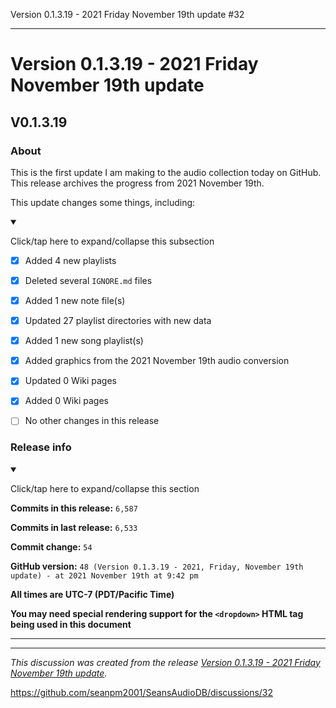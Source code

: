 Version 0.1.3.19 - 2021 Friday November 19th update #32


***

# Version 0.1.3.19 - 2021 Friday November 19th update

## V0.1.3.19

### About

This is the first update I am making to the audio collection today on GitHub. This release archives the progress from 2021 November 19th.

This update changes some things, including:

<details open><summary><p>Click/tap here to expand/collapse this subsection</p></summary>

- [x] Added 4 new playlists

- [x] Deleted several `IGNORE.md` files

- [x] Added 1 new note file(s)

- [x] Updated 27 playlist directories with new data

- [x] Added 1 new song playlist(s)

- [x] Added graphics from the 2021 November 19th audio conversion

- [x] Updated 0 Wiki pages

- [x] Added 0 Wiki pages

- [ ] No other changes in this release

</details>

### Release info

<details open><summary><p>Click/tap here to expand/collapse this section</p></summary>

**Commits in this release:** `6,587`

**Commits in last release:** `6,533`

**Commit change:** `54`

**GitHub version:** `48 (Version 0.1.3.19 - 2021, Friday, November 19th update) - at 2021 November 19th at 9:42 pm`

**All times are UTC-7 (PDT/Pacific Time)**

**You may need special rendering support for the `<dropdown>` HTML tag being used in this document**

</details>

***


<hr /><em>This discussion was created from the release <a href='https://github.com/seanpm2001/SeansAudioDB/releases/tag/V0.1.3.19'>Version 0.1.3.19 - 2021 Friday November 19th update</a>.</em>

https://github.com/seanpm2001/SeansAudioDB/discussions/32
